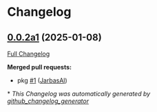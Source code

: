 # Changelog

## [0.0.2a1](https://github.com/JarbasHiveMind/zbase/tree/0.0.2a1) (2025-01-08)

[Full Changelog](https://github.com/JarbasHiveMind/zbase/compare/0fdd72f8fabf260751b7f97770d43e83b156062d...0.0.2a1)

**Merged pull requests:**

- pkg [\#1](https://github.com/JarbasHiveMind/zbase/pull/1) ([JarbasAl](https://github.com/JarbasAl))



\* *This Changelog was automatically generated by [github_changelog_generator](https://github.com/github-changelog-generator/github-changelog-generator)*
